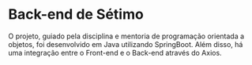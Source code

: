 # Back-end de Sétimo

O projeto, guiado pela disciplina e mentoria de programação orientada a objetos, foi desenvolvido em Java utilizando SpringBoot. Além disso, há uma integração entre o Front-end e o Back-end através do Axios.
